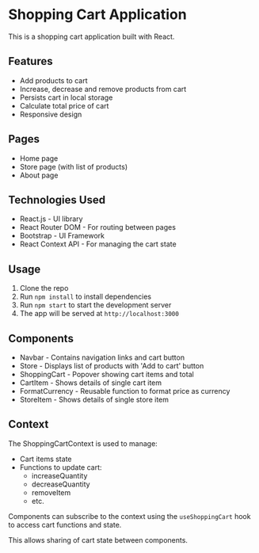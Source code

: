 # Shopping Cart Application

This is a shopping cart application built with React.

## Features

- Add products to cart 
- Increase, decrease and remove products from cart
- Persists cart in local storage
- Calculate total price of cart
- Responsive design

## Pages

- Home page 
- Store page (with list of products)
- About page

## Technologies Used

- React.js - UI library
- React Router DOM - For routing between pages
- Bootstrap - UI Framework  
- React Context API - For managing the cart state

## Usage

1. Clone the repo
2. Run `npm install` to install dependencies 
3. Run `npm start` to start the development server
4. The app will be served at `http://localhost:3000`

## Components

- Navbar - Contains navigation links and cart button
- Store - Displays list of products with 'Add to cart' button  
- ShoppingCart - Popover showing cart items and total
- CartItem - Shows details of single cart item
- FormatCurrency - Reusable function to format price as currency  
- StoreItem - Shows details of single store item

## Context

The ShoppingCartContext is used to manage:

- Cart items state  
- Functions to update cart:
  - increaseQuantity
  - decreaseQuantity
  - removeItem
  - etc.

Components can subscribe to the context using the `useShoppingCart` hook to access cart functions and state. 

This allows sharing of cart state between components.

